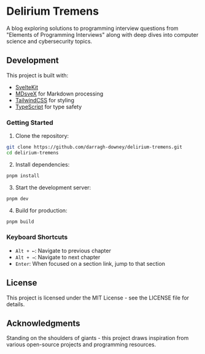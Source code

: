 # Delirium Tremens

A blog exploring solutions to programming interview questions from "Elements of Programming Interviews" along with deep dives into computer science and cybersecurity topics.

## Development

This project is built with:

- [SvelteKit](https://kit.svelte.dev/)
- [MDsveX](https://mdsvex.com/) for Markdown processing
- [TailwindCSS](https://tailwindcss.com/) for styling
- [TypeScript](https://www.typescriptlang.org/) for type safety

### Getting Started

1. Clone the repository:

```bash
git clone https://github.com/darragh-downey/delirium-tremens.git
cd delirium-tremens
```

2. Install dependencies:

```bash
pnpm install
```

3. Start the development server:

```bash
pnpm dev
```

4. Build for production:

```bash
pnpm build
```

### Keyboard Shortcuts

- `Alt + ←`: Navigate to previous chapter
- `Alt + →`: Navigate to next chapter
- `Enter`: When focused on a section link, jump to that section

## License

This project is licensed under the MIT License - see the LICENSE file for details.

## Acknowledgments

Standing on the shoulders of giants - this project draws inspiration from various open-source projects and programming resources.
